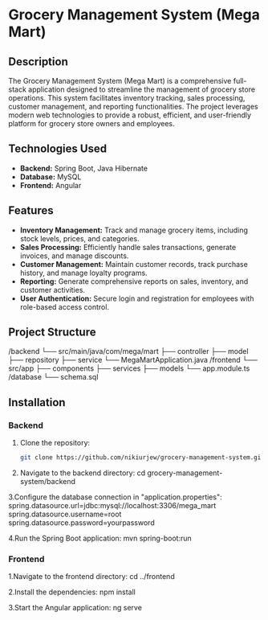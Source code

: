 # Grocery Management System (Mega Mart)

## Description
The Grocery Management System (Mega Mart) is a comprehensive full-stack application designed to streamline the management of grocery store operations. This system facilitates inventory tracking, sales processing, customer management, and reporting functionalities. The project leverages modern web technologies to provide a robust, efficient, and user-friendly platform for grocery store owners and employees.

## Technologies Used
- **Backend:** Spring Boot, Java Hibernate
- **Database:** MySQL
- **Frontend:** Angular

## Features
- **Inventory Management:** Track and manage grocery items, including stock levels, prices, and categories.
- **Sales Processing:** Efficiently handle sales transactions, generate invoices, and manage discounts.
- **Customer Management:** Maintain customer records, track purchase history, and manage loyalty programs.
- **Reporting:** Generate comprehensive reports on sales, inventory, and customer activities.
- **User Authentication:** Secure login and registration for employees with role-based access control.

## Project Structure
/backend
└── src/main/java/com/mega/mart
├── controller
├── model
├── repository
├── service
└── MegaMartApplication.java
/frontend
└── src/app
├── components
├── services
├── models
└── app.module.ts
/database
└── schema.sql

## Installation
### Backend
1. Clone the repository:
   ```bash
   git clone https://github.com/nikiurjew/grocery-management-system.git
2. Navigate to the backend directory:
   cd grocery-management-system/backend

3.Configure the database connection in "application.properties":
spring.datasource.url=jdbc:mysql://localhost:3306/mega_mart
spring.datasource.username=root
spring.datasource.password=yourpassword

4.Run the Spring Boot application:
mvn spring-boot:run
### Frontend

1.Navigate to the frontend directory:
cd ../frontend

2.Install the dependencies:
npm install

3.Start the Angular application:
ng serve



